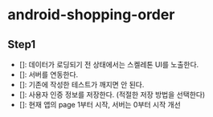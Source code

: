 # android-shopping-order

## Step1

- []: 데이터가 로딩되기 전 상태에서는 스켈레톤 UI를 노출한다.
- []: 서버를 연동한다.
- []: 기존에 작성한 테스트가 깨지면 안 된다.
- []: 사용자 인증 정보를 저장한다. (적절한 저장 방법을 선택한다)
- []: 현재 앱의 page 1부터 시작, 서버는 0부터 시작 개선